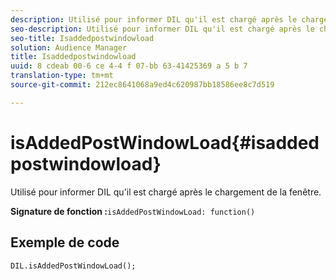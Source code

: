 ```yaml
---
description: Utilisé pour informer DIL qu'il est chargé après le chargement de la fenêtre.
seo-description: Utilisé pour informer DIL qu'il est chargé après le chargement de la fenêtre.
seo-title: Isaddedpostwindowload
solution: Audience Manager
title: Isaddedpostwindowload
uuid: 8 cdeab 00-6 ce 4-4 f 07-bb 63-41425369 a 5 b 7
translation-type: tm+mt
source-git-commit: 212ec8641068a9ed4c620987bb18586ee8c7d519

---
```



# isAddedPostWindowLoad{#isaddedpostwindowload}

Utilisé pour informer DIL qu'il est chargé après le chargement de la fenêtre.

**Signature de fonction :**`isAddedPostWindowLoad: function()`

<!--
r_dil_added_post_window_load.xml
-->

## Exemple de code

```
DIL.isAddedPostWindowLoad();
```

